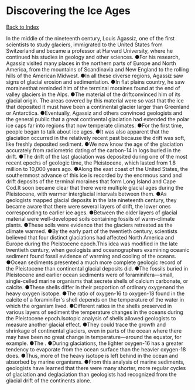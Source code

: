 # Discovering the Ice Ages
[Back to Index](https://github.com/windows10010/tpoExtractor/blob/master/README.md)

In the middle of the nineteenth century, Louis Agassiz, one of the first scientists to study glaciers, immigrated to the United States from Switzerland and became a professor at 
 Harvard University, where he continued his studies in geology and other sciences. ●For his research, Agassiz visited many places in the northern parts of Europe and North America, from the mountains of Scandinavia and New England to the rolling hills of the American Midwest. ●In all these diverse regions, Agassiz saw signs of glacial erosion 
 and sedimentation. ●In flat plains country, he saw morainesthat reminded him of the terminal moraines 
 found at the end of valley glaciers in the Alps. ●The material of the driftconvinced him of its glacial origin. The areas covered by this material were so vast that the ice that deposited it must have been a continental glacier larger than Greenland or Antarctica. ●Eventually, Agassiz and others convinced geologists and the general public that a great continental glaciation had extended the polar ice caps far into regions that now temperate climates. ●For the first time, people began to talk about ice ages. ●It was also apparent that the glaciation occurred in the relatively recent past because the drift was soft, like freshly deposited sediment. ●We now know the age of the glaciation accurately from radiometric dating of the carbon-14 in logs buried in the drift. ●The drift of the last glaciation was deposited during one of the most recent epochs of geologic time, the Pleistocene, which lasted from 1.8 million to 10,000 years ago. ●Along the east coast of the United States, the southernmost advance of this ice is recorded by the enormous sand and drift deposits of the terminal moraines that form Long Island and Cape Cod.It soon became clear that there were multiple glacial ages during the Pleistocene, with warmer interglacial intervals between them. ●As geologists mapped glacial deposits in the late nineteenth century, they became aware that there were several layers of drift, the lower ones corresponding to earlier ice ages. ●Between the older layers of glacial material were well-developed soils containing fossils of warm-climate plants. ●These soils were evidence that the glaciers retreated as the climate warmed. ●By the early part of the twentieth century, scientists believed that four distinct glaciations had affected North America and Europe during the Pleistocene epoch.This idea was modified in the late twentieth century, when geologists and oceanographers examining oceanic sediment found fossil evidence of warming and cooling of the oceans. ●Ocean sediments presented a much more complete geologic record of the Pleistocene than continental glacial deposits did. ●The fossils buried in Pleistocene and earlier ocean sediments were of foraminifera—small, single-celled marine organisms that secrete shells of calcium carbonate, or calcite. ●These shells differ in their proportion of ordinary oxygenand the heavy oxygen isotope. ●The ratio of oxygen-16 to oxygen-18 found in the calcite of a foraminifer's shell depends on the temperature of the water in which the organism lived. ●Different ratios in the shells preserved in various layers of sediment the temperature changes in the oceans during the Pleistocene epoch.Isotopic analysis of shells allowed geologists to measure another glacial effect. ●They could trace the growth and shrinkage of continental glaciers, even in parts of the ocean where there may have been no great change in temperature—around the equator, for example. ●The . ●During glaciations, the lighter oxygen-16 has a greater tendency to evaporate from the ocean surface than the heavier oxygen-18 does. ●Thus, more of the heavy isotope is left behind in the ocean and absorbed by marine organisms. ●From this analysis of marine sediments, geologists have learned that there were many shorter, more regular cycles of glaciation and deglaciation than geologists had recognized from the glacial drift of the continents alone.